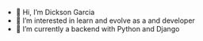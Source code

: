 - 👋 Hi, I’m Dickson Garcia
- 👀 I’m interested in learn and evolve as a and developer 
- 🌱 I’m currently a backend with Python and Django

<!---
dickson7/dickson7 is a ✨ special ✨ repository because its `README.md` (this file) appears on your GitHub profile.
You can click the Preview link to take a look at your changes.
--->
